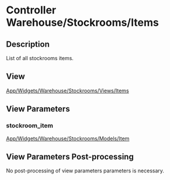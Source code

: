 # Controller Warehouse/Stockrooms/Items

## Description

List of all stockrooms items.

## View

[App/Widgets/Warehouse/Stockrooms/Views/Items](../Views/Items.md)

## View Parameters

### stockroom_item
[App/Widgets/Warehouse/Stockrooms/Models/Item](../Models/Item.md)

## View Parameters Post-processing

No post-processing of view parameters parameters is necessary.
